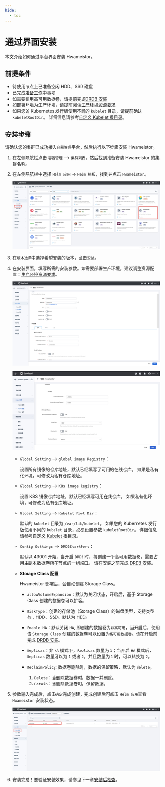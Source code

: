 ```yaml
---
hide:
  - toc
---
```


# 通过界面安装

本文介绍如何通过平台界面安装 Hwameistor。

## 前提条件

- 待使用节点上已准备空闲 HDD、SSD 磁盘
- 已完成[准备工作](prereq.md)中事项
- 如需要使用高可用数据卷，请提前完成[DRDB 安装](drbdinstall.md)
- 如部署环境为生产环境，请提前阅读[生产环境资源要求](proresource.md)
- 如果您的 Kubernetes 发行版使用不同的 `kubelet` 目录，请提前确认 `kubeletRootDir`。
  详细信息请参考[自定义 Kubelet 根目录](customized-kubelet.md)。

## 安装步骤

请确认您的集群已成功接入`容器管理`平台，然后执行以下步骤安装 Hwameistor。

1. 在左侧导航栏点击 `容器管理` —> `集群列表`，然后找到准备安装 Hwameistor 的集群名称。

2. 在左侧导航栏中选择 `Helm 应用` -> `Helm 模板`，找到并点击 `Hwameistor`。

    ![UI Install01](../../images/hwameistorUI01.jpg)

3. 在`版本选择`中选择希望安装的版本，点击`安装`。

4. 在安装界面，填写所需的安装参数。如需要部署生产环境，建议调整资源配置：[生产环境资源要求](proresource.md)。

    ![HwameistorUI02](../../images/hwameistorUI02.jpg)

    ![HwameistorUI03](../../images/HwameistorUI03.jpg)

    - `Global Setting` —> `global image Registry`：
    
        设置所有镜像的仓库地址，默认已经填写了可用的在线仓库。
        如果是私有化环境，可修改为私有仓库地址。
        
    - `Global Setting` —> `K8s image Registry`：
    
        设置 K8S 镜像仓库地址，默认已经填写可用在线仓库。
        如果私有化环境，可修改为私有仓库地址。
        
    - `Global Setting` —> `Kubelet Root Dir`：
    
        默认的 `kubelet` 目录为 `/var/lib/kubelet`。
        如果您的 Kubernetes 发行版使用不同的 `kubelet` 目录，必须设置参数 `kubeletRootDir`。
        详细信息请参考[自定义 Kubelet 根目录](customized-kubelet.md)。
        
    - `Config Settings` —> `DRDBStartPort`：
    
        默认以 43001 开始，当开启 `DRDB` 时，每创建一个高可用数据卷，需要占用主副本数据卷所在节点的一组端口。
        请在安装之前完成 [DRDB 安装](drbdinstall.md)。
        
    - **Storage Class 配置**
    
        Hwameistor 部署后，会自动创建 Storage Class。
    
        - `AllowVolumeExpansion`：默认为关闭状态，开启后，基于 Storage Class 创建的数据卷可以扩容。
        - `DiskType`：创建的存储池（Storage Class）的磁盘类型，支持类型有：HDD、SSD。默认为 HDD。
        - `Enable HA`：默认关闭 `HA`, 即创建的数据卷为`非高可用`，当开启后，使用该 `Storage Class`
          创建的数据卷可以设置为`高可用数据卷`。请在开启前完成 [DRDB 安装](drbdinstall.md)。
        - `Replicas`：非 `HA` 模式下，`Replicas` 数量为 `1`；当开启 `HA` 模式后，`Replicas` 数量可以为 `1` 或者 `2`，并且数量为 `1` 时，可以转换为 `2`。
        - `ReclaimPolicy`: 数据卷删除时，数据的保留策略，默认为 `delete`。
        
            1. `Delete`：当删除数据卷时，数据一并删除。
            2. `Retain`：当删除数据卷时，保留数据。
    
5. 参数输入完成后，点击`确定`完成创建，完成创建后可点击 `Helm 应用`查看 `Hwameistor` 安装状态。

    ![HwameistorUI04](../../images/HwameistorUI04.jpg)
    
6. 安装完成！要验证安装效果，请参见下一章[安装后检查](./post-check.md)。
